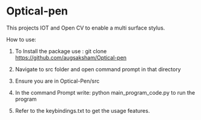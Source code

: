 # Optical-pen
This projects IOT and Open CV to enable a multi surface stylus.




How to use:

1. To Install the package use : git clone https://github.com/augsaksham/Optical-pen

2. Navigate to src folder and open command prompt in that directory

3. Ensure you are in Optical-Pen/src

4. In the command Prompt write: python main_program_code.py to run the program

5. Refer to the keybindings.txt to get the usage features.   
